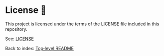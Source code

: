 # License 📄

This project is licensed under the terms of the LICENSE file included in this repository.

See: [LICENSE](../LICENSE)

Back to index: [Top‑level README](../README.md)
